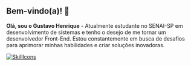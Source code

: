 ## Bem-vindo(a)! 👋
**Olá, sou o Gustavo Henrique** - Atualmente estudante no SENAI-SP em desenvolvimento de sistemas e tenho o desejo de me tornar um desenvolvedor Front-End. Estou constantemente em busca de desafios para aprimorar minhas habilidades e criar soluções inovadoras.

[![SkillIcons](https://skillicons.dev/icons?i=html,css,js,react,tailwind,figma)](https://skillicons.dev)<br/>

